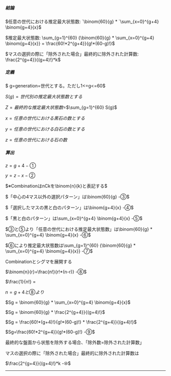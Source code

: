 ##### 結論

$任意の世代における推定最大状態数: `\binom{60}{g} * `\sum_{x=0}^{g+4} \binom{g+4}{x}$

$推定最大状態数: \sum_{g=1}^{60} {\binom{60}{g} * \sum_{x=0}^{g+4} \binom{g+4}{x}} = \frac{60!*2^{g+4}}{g!*(60-g)!}$

$マスの選択の際に「除外された場合」最終的に除外された計算数: \frac{2^{g+4}}{(g+4)!}*k$


##### 定義

$ g=generation=世代とする。ただし1<=g<=60$

$S(g)=世代別の推定最大状態数とする$

$Z=最終的な推定最大状態数=$$\sum_{g=1}^{60} S(g)$

$x=任意の世代における黒石の数とする$

$y=任意の世代における白石の数とする$

$z=任意の世代における石の数$

##### 算出

$z=g+4   -①$

$y=z-x  -②$

$※CombinationはnCkを\binom{n}{k}と表記する$

$「中心の4マス以外の選択パターン」は\binom{60}{g}  -③$

$「選択したマスの黒と白のパターン」は\binom{g+4}{x}  -④$

$「黒と白のパターン」は\sum_{x=0}^{g+4} \binom{g+4}{x}  -⑤$

$③と⑤より「任意の世代における推定最大状態数」は\binom{60}{g} * \sum_{x=0}^{g+4} \binom{g+4}{x} -⑥$

$⑥により推定最大状態数は\sum_{g=1}^{60} {\binom{60}{g} * \sum_{x=0}^{g+4} \binom{g+4}{x}} -⑦$


Combinationとシグマを展開する

$\binom{n}{r}=\frac{n!}{r!*(n-r)} -⑧$

$\frac{1}{n!} = 

$n=g+4と⑧より$

$Sg = \binom{60}{g} * \sum_{x=0}^{g+4} \binom{g+4}{x}$

$Sg = \binom{60}{g} * \frac{2^{g+4}}{(g+4)!}$

$Sg = \frac{60!*(g+4)!}{g!*(60-g)!} * \frac{2^{g+4}}{(g+4)!}$

$Sg=\frac{60!*2^{g+4}}{g!*(60-g)!} -⑨$



最終的な盤面から状態を除外する場合、「除外数=除外された計算数」

マスの選択の際に「除外された場合」最終的に除外された計算数は

$\frac{2^{g+4}}{(g+4)!}*k  -⑩$


---
